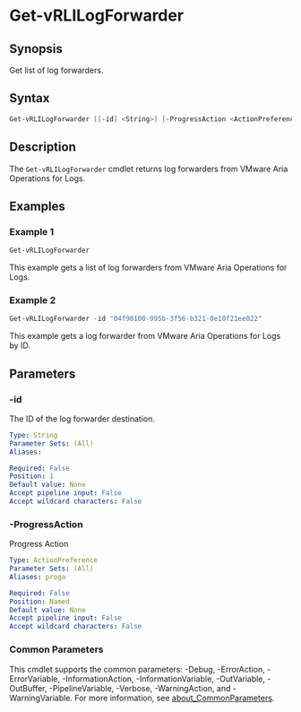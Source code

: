 # Get-vRLILogForwarder

## Synopsis

Get list of log forwarders.

## Syntax

```powershell
Get-vRLILogForwarder [[-id] <String>] [-ProgressAction <ActionPreference>] [<CommonParameters>]
```

## Description

The `Get-vRLILogForwarder` cmdlet returns log forwarders from VMware Aria Operations for Logs.

## Examples

### Example 1

```powershell
Get-vRLILogForwarder
```

This example gets a list of log forwarders from VMware Aria Operations for Logs.

### Example 2

```powershell
Get-vRLILogForwarder -id "04f98100-995b-3f56-b321-0e10f21ee022"
```

This example gets a log forwarder from VMware Aria Operations for Logs by ID.

## Parameters

### -id

The ID of the log forwarder destination.

```yaml
Type: String
Parameter Sets: (All)
Aliases:

Required: False
Position: 1
Default value: None
Accept pipeline input: False
Accept wildcard characters: False
```

### -ProgressAction

Progress Action

```yaml
Type: ActionPreference
Parameter Sets: (All)
Aliases: proga

Required: False
Position: Named
Default value: None
Accept pipeline input: False
Accept wildcard characters: False
```

### Common Parameters

This cmdlet supports the common parameters: -Debug, -ErrorAction, -ErrorVariable, -InformationAction, -InformationVariable, -OutVariable, -OutBuffer, -PipelineVariable, -Verbose, -WarningAction, and -WarningVariable. For more information, see [about_CommonParameters](http://go.microsoft.com/fwlink/?LinkID=113216).
